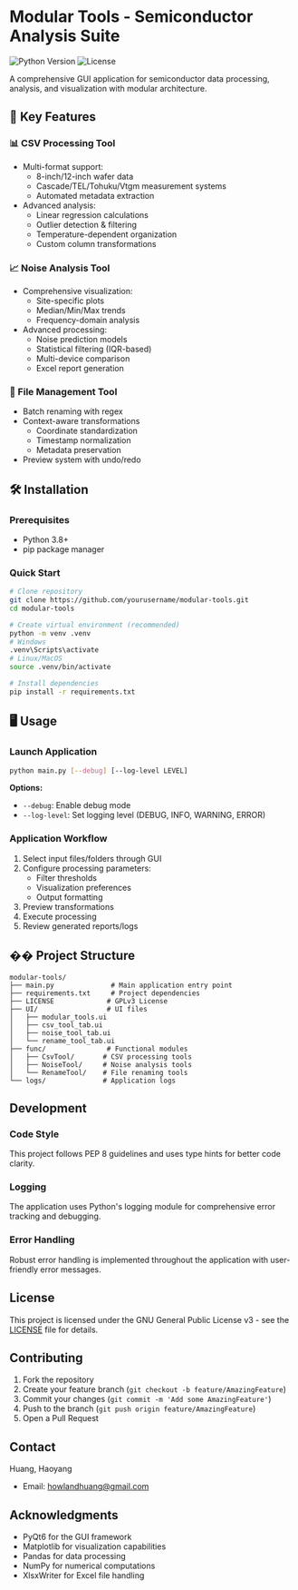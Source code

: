 # Modular Tools - Semiconductor Analysis Suite

![Python Version](https://img.shields.io/badge/python-3.8%2B-blue)
![License](https://img.shields.io/badge/license-GPLv3-green)

A comprehensive GUI application for semiconductor data processing, analysis, and visualization with modular architecture.

## 🚀 Key Features

### 📊 CSV Processing Tool
- Multi-format support: 
  - 8-inch/12-inch wafer data
  - Cascade/TEL/Tohuku/Vtgm measurement systems
  - Automated metadata extraction
- Advanced analysis:
  - Linear regression calculations
  - Outlier detection & filtering
  - Temperature-dependent organization
  - Custom column transformations

### 📈 Noise Analysis Tool
- Comprehensive visualization:
  - Site-specific plots
  - Median/Min/Max trends
  - Frequency-domain analysis
- Advanced processing:
  - Noise prediction models
  - Statistical filtering (IQR-based)
  - Multi-device comparison
  - Excel report generation

### 🔄 File Management Tool
- Batch renaming with regex
- Context-aware transformations
  - Coordinate standardization
  - Timestamp normalization
  - Metadata preservation
- Preview system with undo/redo

## 🛠️ Installation

### Prerequisites
- Python 3.8+
- pip package manager

### Quick Start
```bash
# Clone repository
git clone https://github.com/yourusername/modular-tools.git
cd modular-tools

# Create virtual environment (recommended)
python -m venv .venv
# Windows
.venv\Scripts\activate
# Linux/MacOS
source .venv/bin/activate

# Install dependencies
pip install -r requirements.txt
```

## 🖥️ Usage

### Launch Application
```bash
python main.py [--debug] [--log-level LEVEL]
```
**Options:**
- `--debug`: Enable debug mode
- `--log-level`: Set logging level (DEBUG, INFO, WARNING, ERROR)

### Application Workflow
1. Select input files/folders through GUI
2. Configure processing parameters:
   - Filter thresholds
   - Visualization preferences
   - Output formatting
3. Preview transformations
4. Execute processing
5. Review generated reports/logs

## �� Project Structure

```
modular-tools/
├── main.py              # Main application entry point
├── requirements.txt     # Project dependencies
├── LICENSE             # GPLv3 License
├── UI/                 # UI files
│   ├── modular_tools.ui
│   ├── csv_tool_tab.ui
│   ├── noise_tool_tab.ui
│   └── rename_tool_tab.ui
├── func/               # Functional modules
│   ├── CsvTool/       # CSV processing tools
│   ├── NoiseTool/     # Noise analysis tools
│   └── RenameTool/    # File renaming tools
└── logs/              # Application logs
```

## Development

### Code Style

This project follows PEP 8 guidelines and uses type hints for better code clarity.

### Logging

The application uses Python's logging module for comprehensive error tracking and debugging.

### Error Handling

Robust error handling is implemented throughout the application with user-friendly error messages.

## License

This project is licensed under the GNU General Public License v3 - see the [LICENSE](LICENSE) file for details.

## Contributing

1. Fork the repository
2. Create your feature branch (`git checkout -b feature/AmazingFeature`)
3. Commit your changes (`git commit -m 'Add some AmazingFeature'`)
4. Push to the branch (`git push origin feature/AmazingFeature`)
5. Open a Pull Request

## Contact

Huang, Haoyang
- Email: howlandhuang@gmail.com

## Acknowledgments

- PyQt6 for the GUI framework
- Matplotlib for visualization capabilities
- Pandas for data processing
- NumPy for numerical computations
- XlsxWriter for Excel file handling 